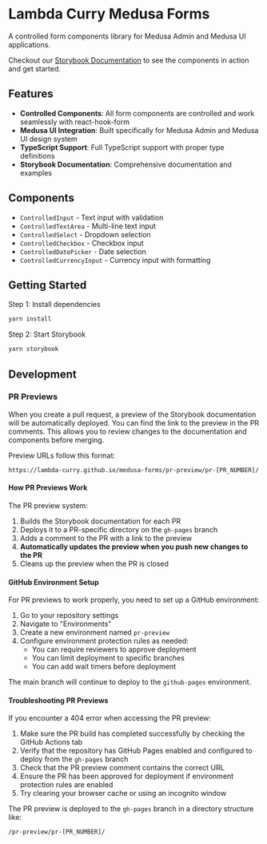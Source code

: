 # Lambda Curry Medusa Forms

A controlled form components library for Medusa Admin and Medusa UI applications.

Checkout our [Storybook Documentation](https://lambda-curry.github.io/forms/?path=/docs/0-1-hello-world-start-here--docs) to see the components in action and get started.

## Features

- **Controlled Components**: All form components are controlled and work seamlessly with react-hook-form
- **Medusa UI Integration**: Built specifically for Medusa Admin and Medusa UI design system
- **TypeScript Support**: Full TypeScript support with proper type definitions
- **Storybook Documentation**: Comprehensive documentation and examples

## Components

- `ControlledInput` - Text input with validation
- `ControlledTextArea` - Multi-line text input
- `ControlledSelect` - Dropdown selection
- `ControlledCheckbox` - Checkbox input
- `ControlledDatePicker` - Date selection
- `ControlledCurrencyInput` - Currency input with formatting

## Getting Started

Step 1: Install dependencies

```bash
yarn install
```

Step 2: Start Storybook

```bash
yarn storybook
```

## Development

### PR Previews

When you create a pull request, a preview of the Storybook documentation will be automatically deployed. You can find the link to the preview in the PR comments. This allows you to review changes to the documentation and components before merging.

Preview URLs follow this format:
```
https://lambda-curry.github.io/medusa-forms/pr-preview/pr-[PR_NUMBER]/
```

#### How PR Previews Work

The PR preview system:
1. Builds the Storybook documentation for each PR
2. Deploys it to a PR-specific directory on the `gh-pages` branch
3. Adds a comment to the PR with a link to the preview
4. **Automatically updates the preview when you push new changes to the PR**
5. Cleans up the preview when the PR is closed

#### GitHub Environment Setup

For PR previews to work properly, you need to set up a GitHub environment:

1. Go to your repository settings
2. Navigate to "Environments"
3. Create a new environment named `pr-preview`
4. Configure environment protection rules as needed:
   - You can require reviewers to approve deployment
   - You can limit deployment to specific branches
   - You can add wait timers before deployment

The main branch will continue to deploy to the `github-pages` environment.

#### Troubleshooting PR Previews

If you encounter a 404 error when accessing the PR preview:

1. Make sure the PR build has completed successfully by checking the GitHub Actions tab
2. Verify that the repository has GitHub Pages enabled and configured to deploy from the `gh-pages` branch
3. Check that the PR preview comment contains the correct URL
4. Ensure the PR has been approved for deployment if environment protection rules are enabled
5. Try clearing your browser cache or using an incognito window

The PR preview is deployed to the `gh-pages` branch in a directory structure like:
```
/pr-preview/pr-[PR_NUMBER]/
```

